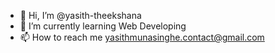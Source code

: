 - 👋 Hi, I’m @yasith-theekshana
- 🌱 I’m currently learning Web Developing
- 📫 How to reach me yasithmunasinghe.contact@gmail.com

<!---
yasith-theekshana/yasith-theekshana is a ✨ special ✨ repository because its `README.md` (this file) appears on your GitHub profile.
You can click the Preview link to take a look at your changes.
--->
